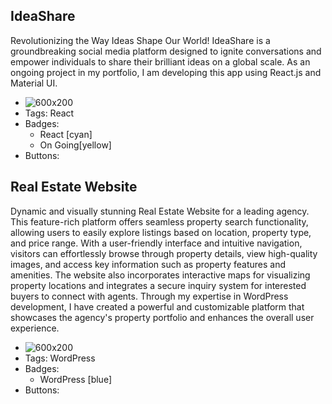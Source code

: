 ## IdeaShare
Revolutionizing the Way Ideas Shape Our World! IdeaShare is a groundbreaking social media platform designed to ignite conversations and empower individuals to share their brilliant ideas on a global scale. As an ongoing project in my portfolio, I am developing this app using React.js and Material UI.
- ![600x200](http://khersebozorg.com/wp-content/uploads/2023/07/Brain-Bulb-Lamp-Smart-Idea-Logo-Template_auto_x2.jpg)
- Tags: React
- Badges:
  - React [cyan]
  - On Going[yellow]
- Buttons:


## Real Estate Website
Dynamic and visually stunning Real Estate Website for a leading agency. This feature-rich platform offers seamless property search functionality, allowing users to easily explore listings based on location, property type, and price range. With a user-friendly interface and intuitive navigation, visitors can effortlessly browse through property details, view high-quality images, and access key information such as property features and amenities. The website also incorporates interactive maps for visualizing property locations and integrates a secure inquiry system for interested buyers to connect with agents. Through my expertise in WordPress development, I have created a powerful and customizable platform that showcases the agency's property portfolio and enhances the overall user experience.
- ![600x200](https://www.sliderrevolution.com/wp-content/uploads/2021/10/NEER.jpg)
- Tags: WordPress
- Badges:
  - WordPress [blue]
- Buttons: